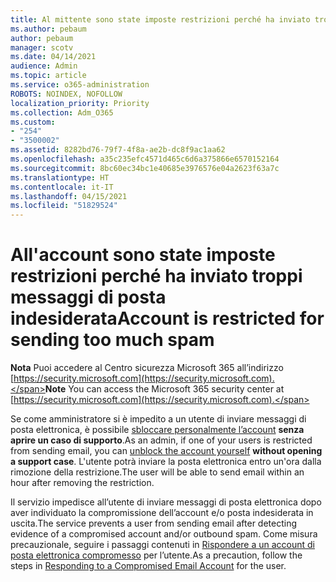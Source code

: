 ```yaml
---
title: Al mittente sono state imposte restrizioni perché ha inviato troppi messaggi di posta indesiderata
ms.author: pebaum
author: pebaum
manager: scotv
ms.date: 04/14/2021
audience: Admin
ms.topic: article
ms.service: o365-administration
ROBOTS: NOINDEX, NOFOLLOW
localization_priority: Priority
ms.collection: Adm_O365
ms.custom:
- "254"
- "3500002"
ms.assetid: 8282bd76-79f7-4f8a-ae2b-dc8f9ac1aa62
ms.openlocfilehash: a35c235efc4571d465c6d6a375866e6570152164
ms.sourcegitcommit: 8bc60ec34bc1e40685e3976576e04a2623f63a7c
ms.translationtype: HT
ms.contentlocale: it-IT
ms.lasthandoff: 04/15/2021
ms.locfileid: "51829524"
---
```

# <a name="account-is-restricted-for-sending-too-much-spam"></a><span data-ttu-id="56cb1-102">All'account sono state imposte restrizioni perché ha inviato troppi messaggi di posta indesiderata</span><span class="sxs-lookup"><span data-stu-id="56cb1-102">Account is restricted for sending too much spam</span></span>

<span data-ttu-id="56cb1-103">**Nota** Puoi accedere al Centro sicurezza Microsoft 365 all’indirizzo [https://security.microsoft.com](https://security.microsoft.com).</span><span class="sxs-lookup"><span data-stu-id="56cb1-103">**Note** You can access the Microsoft 365 security center at [https://security.microsoft.com](https://security.microsoft.com).</span></span>

<span data-ttu-id="56cb1-104">Se come amministratore si è impedito a un utente di inviare messaggi di posta elettronica, è possibile [sbloccare personalmente l’account](https://security.microsoft.com/?hash=/restrictedusers) **senza aprire un caso di supporto**.</span><span class="sxs-lookup"><span data-stu-id="56cb1-104">As an admin, if one of your users is restricted from sending email, you can [unblock the account yourself](https://security.microsoft.com/?hash=/restrictedusers) **without opening a support case**.</span></span> <span data-ttu-id="56cb1-105">L'utente potrà inviare la posta elettronica entro un'ora dalla rimozione della restrizione.</span><span class="sxs-lookup"><span data-stu-id="56cb1-105">The user will be able to send email within an hour after removing the restriction.</span></span>

<span data-ttu-id="56cb1-106">Il servizio impedisce all’utente di inviare messaggi di posta elettronica dopo aver individuato la compromissione dell’account e/o posta indesiderata in uscita.</span><span class="sxs-lookup"><span data-stu-id="56cb1-106">The service prevents a user from sending email after detecting evidence of a compromised account and/or outbound spam.</span></span> <span data-ttu-id="56cb1-107">Come misura precauzionale, seguire i passaggi contenuti in [Rispondere a un account di posta elettronica compromesso](https://docs.microsoft.com/microsoft-365/security/office-365-security/responding-to-a-compromised-email-account) per l’utente.</span><span class="sxs-lookup"><span data-stu-id="56cb1-107">As a precaution, follow the steps in [Responding to a Compromised Email Account](https://docs.microsoft.com/microsoft-365/security/office-365-security/responding-to-a-compromised-email-account) for the user.</span></span>
